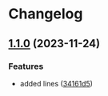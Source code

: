 # Changelog

## [1.1.0](https://github.com/felipebgoulart/forex-book/compare/v1.0.0...v1.1.0) (2023-11-24)


### Features

* added lines ([34161d5](https://github.com/felipebgoulart/forex-book/commit/34161d551befcbca74705d6dff5674545c29cbb5))
